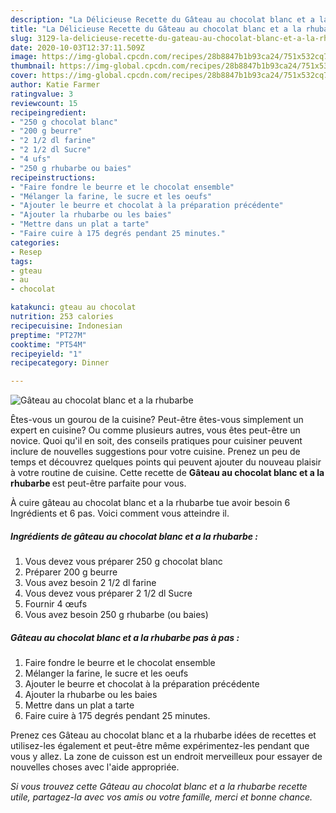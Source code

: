 ```yaml
---
description: "La Délicieuse Recette du Gâteau au chocolat blanc et a la rhubarbe"
title: "La Délicieuse Recette du Gâteau au chocolat blanc et a la rhubarbe"
slug: 3129-la-delicieuse-recette-du-gateau-au-chocolat-blanc-et-a-la-rhubarbe
date: 2020-10-03T12:37:11.509Z
image: https://img-global.cpcdn.com/recipes/28b8847b1b93ca24/751x532cq70/gateau-au-chocolat-blanc-et-a-la-rhubarbe-photo-principale-de-la-recette.jpg
thumbnail: https://img-global.cpcdn.com/recipes/28b8847b1b93ca24/751x532cq70/gateau-au-chocolat-blanc-et-a-la-rhubarbe-photo-principale-de-la-recette.jpg
cover: https://img-global.cpcdn.com/recipes/28b8847b1b93ca24/751x532cq70/gateau-au-chocolat-blanc-et-a-la-rhubarbe-photo-principale-de-la-recette.jpg
author: Katie Farmer
ratingvalue: 3
reviewcount: 15
recipeingredient:
- "250 g chocolat blanc"
- "200 g beurre"
- "2 1/2 dl farine"
- "2 1/2 dl Sucre"
- "4 ufs"
- "250 g rhubarbe ou baies"
recipeinstructions:
- "Faire fondre le beurre et le chocolat ensemble"
- "Mélanger la farine, le sucre et les oeufs"
- "Ajouter le beurre et chocolat à la préparation précédente"
- "Ajouter la rhubarbe ou les baies"
- "Mettre dans un plat a tarte"
- "Faire cuire à 175 degrés pendant 25 minutes."
categories:
- Resep
tags:
- gteau
- au
- chocolat

katakunci: gteau au chocolat 
nutrition: 253 calories
recipecuisine: Indonesian
preptime: "PT27M"
cooktime: "PT54M"
recipeyield: "1"
recipecategory: Dinner

---
```



![Gâteau au chocolat blanc et a la rhubarbe](https://img-global.cpcdn.com/recipes/28b8847b1b93ca24/751x532cq70/gateau-au-chocolat-blanc-et-a-la-rhubarbe-photo-principale-de-la-recette.jpg)

Êtes-vous un gourou de la cuisine? Peut-être êtes-vous simplement un expert en cuisine? Ou comme plusieurs autres, vous êtes peut-être un novice. Quoi qu'il en soit, des conseils pratiques pour cuisiner peuvent inclure de nouvelles suggestions pour votre cuisine. Prenez un peu de temps et découvrez quelques points qui peuvent ajouter du nouveau plaisir à votre routine de cuisine. Cette recette de <strong> Gâteau au chocolat blanc et a la rhubarbe </strong> est peut-être parfaite pour vous.

<!--inarticleads1-->

À cuire gâteau au chocolat blanc et a la rhubarbe tue avoir besoin 6 Ingrédients et 6 pas. Voici comment vous atteindre il.

##### Ingrédients de gâteau au chocolat blanc et a la rhubarbe :

1. Vous devez vous préparer 250 g chocolat blanc
1. Préparer 200 g beurre
1. Vous avez besoin 2 1/2 dl farine
1. Vous devez vous préparer 2 1/2 dl Sucre
1. Fournir 4 œufs
1. Vous avez besoin 250 g rhubarbe (ou baies)




<!--inarticleads2-->

##### Gâteau au chocolat blanc et a la rhubarbe pas à pas :

1. Faire fondre le beurre et le chocolat ensemble
1. Mélanger la farine, le sucre et les oeufs
1. Ajouter le beurre et chocolat à la préparation précédente
1. Ajouter la rhubarbe ou les baies
1. Mettre dans un plat a tarte
1. Faire cuire à 175 degrés pendant 25 minutes.




<!--inarticleads1-->

<p>
Prenez ces Gâteau au chocolat blanc et a la rhubarbe idées de recettes et utilisez-les également et peut-être même expérimentez-les pendant que vous y allez. La zone de cuisson est un endroit merveilleux pour essayer de nouvelles choses avec l'aide appropriée.
</p>

<p>
<i>Si vous trouvez cette Gâteau au chocolat blanc et a la rhubarbe recette utile, partagez-la avec vos amis ou votre famille, merci et bonne chance.</i>
</p>
